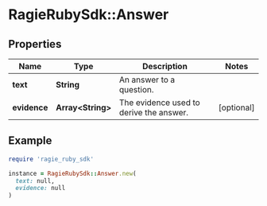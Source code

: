 # RagieRubySdk::Answer

## Properties

| Name | Type | Description | Notes |
| ---- | ---- | ----------- | ----- |
| **text** | **String** | An answer to a question. |  |
| **evidence** | **Array&lt;String&gt;** | The evidence used to derive the answer. | [optional] |

## Example

```ruby
require 'ragie_ruby_sdk'

instance = RagieRubySdk::Answer.new(
  text: null,
  evidence: null
)
```

